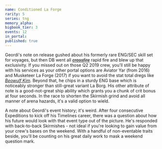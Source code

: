 ```yaml
---
name: Conditioned La Forge
rarity: 5
series: tng
memory_alpha:
bigbook_tier: 3
events: 12
in_portal:
published: true
---
```


Geordi's note on release gushed about his formerly rare ENG/SEC skill set for voyages, but then DB went all [~~_crossfire_~~](https://www.youtube.com/watch?v=rCwn1NTK-50) rapid fire and blew up that exclusivity. If you missed out on those Q2 2019 crew, you'll still be happy with his services as your other portal options are Aviator Yar (from 2016) and Musketeer La Forge (2017) if you want to avoid the stat total dregs like [_Beowulf Kim_](https://www.youtube.com/watch?v=WUVoWXN0IKQ). Beyond that, he chips in a sturdy ENG base which is noticeably stronger than still-great variant La Borg. His other attribute of note is a good-not-great ship ability which grants you a chunk of crit bonus at four seconds. In the race to shorten the Skirmish grind and avoid all manner of arena hazards, it's a valid option to wield.

A note about Geordi's event history; it's weird. After four consecutive Expeditions to kick off his Timelines career, there was a question about how his future would look with that event type out of the picture. He's responded with back-to-back Skirmishes - not ideal if you're looking to gain value from your crew's bases on the weekend. With a handful of non-eventable traits beside, you'll be counting on his great daily work to mask a weekend question mark.
